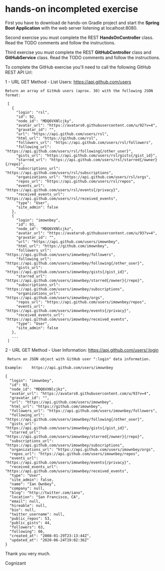 # hands-on incompleted exercise

First you have to download de hands-on Gradle project and start the **Spring Boot Application** with the web server listening at localhost:8080.

Second exercise you must complete the REST **HandsOnController** class.  
Read the TODO comments and follow the instructions.

Third exercise you must complete the REST **GitHubController** class and **GitHubService** class.
Read the TODO comments and follow the instructions.

To complete the GitHub exercise you'll need to call the following GitHub REST API Url:

 1 - URL GET Method - List Users: https://api.github.com/users
 
    Return an array of GitHub users (aprox. 30) with the following JSON format:
     
     [
       {
         "login": "rsl",
         "id": 92,
         "node_id": "MDQ6VXNlcjky",
         "avatar_url": "https://avatars0.githubusercontent.com/u/92?v=4",
         "gravatar_id": "",
         "url": "https://api.github.com/users/rsl",
         "html_url": "https://github.com/rsl",
         "followers_url": "https://api.github.com/users/rsl/followers",
         "following_url": "https://api.github.com/users/rsl/following{/other_user}",
         "gists_url": "https://api.github.com/users/rsl/gists{/gist_id}",
         "starred_url": "https://api.github.com/users/rsl/starred{/owner}{/repo}",
         "subscriptions_url": "https://api.github.com/users/rsl/subscriptions",
         "organizations_url": "https://api.github.com/users/rsl/orgs",
         "repos_url": "https://api.github.com/users/rsl/repos",
         "events_url": "https://api.github.com/users/rsl/events{/privacy}",
         "received_events_url": "https://api.github.com/users/rsl/received_events",
         "type": "User",
         "site_admin": false
       },
       {
         "login": "imownbey",
         "id": 93,
         "node_id": "MDQ6VXNlcjkz",
         "avatar_url": "https://avatars0.githubusercontent.com/u/93?v=4",
         "gravatar_id": "",
         "url": "https://api.github.com/users/imownbey",
         "html_url": "https://github.com/imownbey",
         "followers_url": "https://api.github.com/users/imownbey/followers",
         "following_url": "https://api.github.com/users/imownbey/following{/other_user}",
         "gists_url": "https://api.github.com/users/imownbey/gists{/gist_id}",
         "starred_url": "https://api.github.com/users/imownbey/starred{/owner}{/repo}",
         "subscriptions_url": "https://api.github.com/users/imownbey/subscriptions",
         "organizations_url": "https://api.github.com/users/imownbey/orgs",
         "repos_url": "https://api.github.com/users/imownbey/repos",
         "events_url": "https://api.github.com/users/imownbey/events{/privacy}",
         "received_events_url": "https://api.github.com/users/imownbey/received_events",
         "type": "User",
         "site_admin": false
       },
       ...
     ] 
 
 2 - URL GET Method - User Information: https://api.github.com/users/:login
  
     Return an JSON object with GitHub user ":login" data information.
     
    Example:    https://api.github.com/users/imownbey  
    
    {
      "login": "imownbey",
      "id": 93,
      "node_id": "MDQ6VXNlcjkz",
      "avatar_url": "https://avatars0.githubusercontent.com/u/93?v=4",
      "gravatar_id": "",
      "url": "https://api.github.com/users/imownbey",
      "html_url": "https://github.com/imownbey",
      "followers_url": "https://api.github.com/users/imownbey/followers",
      "following_url": "https://api.github.com/users/imownbey/following{/other_user}",
      "gists_url": "https://api.github.com/users/imownbey/gists{/gist_id}",
      "starred_url": "https://api.github.com/users/imownbey/starred{/owner}{/repo}",
      "subscriptions_url": "https://api.github.com/users/imownbey/subscriptions",
      "organizations_url": "https://api.github.com/users/imownbey/orgs",
      "repos_url": "https://api.github.com/users/imownbey/repos",
      "events_url": "https://api.github.com/users/imownbey/events{/privacy}",
      "received_events_url": "https://api.github.com/users/imownbey/received_events",
      "type": "User",
      "site_admin": false,
      "name": "Ian Ownbey",
      "company": null,
      "blog": "http://twitter.com/iano",
      "location": "San Francisco, CA",
      "email": null,
      "hireable": null,
      "bio": null,
      "twitter_username": null,
      "public_repos": 53,
      "public_gists": 44,
      "followers": 63,
      "following": 66,
      "created_at": "2008-01-29T23:13:44Z",
      "updated_at": "2020-06-24T19:02:36Z"
    } 
    
Thank you very much.

Cognizant